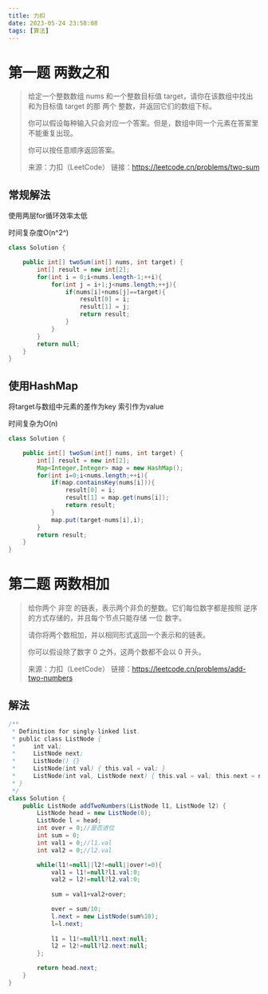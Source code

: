 ```yaml
---
title: 力扣
date: 2023-05-24 23:58:08
tags: [算法]
---
```


# 第一题 两数之和

>   给定一个整数数组 nums 和一个整数目标值 target，请你在该数组中找出 和为目标值 target  的那 两个 整数，并返回它们的数组下标。
>
>   你可以假设每种输入只会对应一个答案。但是，数组中同一个元素在答案里不能重复出现。
>
>   你可以按任意顺序返回答案。
>
>   来源：力扣（LeetCode）
>   链接：https://leetcode.cn/problems/two-sum

## 常规解法

使用两层for循环效率太低 

时间复杂度O(n^2^)

```java
class Solution {

    public int[] twoSum(int[] nums, int target) {
        int[] result = new int[2];
        for(int i = 0;i<nums.length-1;++i){
            for(int j = i+1;j<nums.length;++j){
                if(nums[i]+nums[j]==target){
                    result[0] = i;
                    result[1] = j;
                    return result;
                }
            }
        }
        return null;
    }
}

```

## 使用HashMap

将target与数组中元素的差作为key 索引作为value 

时间复杂为O(n)

```java
class Solution {

    public int[] twoSum(int[] nums, int target) {
        int[] result = new int[2];
        Map<Integer,Integer> map = new HashMap();
        for(int i=0;i<nums.length;++i){
            if(map.containsKey(nums[i])){
                result[0] = i;
                result[1] = map.get(nums[i]);
                return result;
            }
            map.put(target-nums[i],i);
        }
        return result;
    }
}
```

# 第二题 两数相加

>   给你两个 非空 的链表，表示两个非负的整数。它们每位数字都是按照 逆序 的方式存储的，并且每个节点只能存储 一位 数字。
>
>   请你将两个数相加，并以相同形式返回一个表示和的链表。
>
>   你可以假设除了数字 0 之外，这两个数都不会以 0 开头。
>
>   来源：力扣（LeetCode）
>   链接：https://leetcode.cn/problems/add-two-numbers

## 解法

`````java
/**
 * Definition for singly-linked list.
 * public class ListNode {
 *     int val;
 *     ListNode next;
 *     ListNode() {}
 *     ListNode(int val) { this.val = val; }
 *     ListNode(int val, ListNode next) { this.val = val; this.next = next; }
 * }
 */
class Solution {
    public ListNode addTwoNumbers(ListNode l1, ListNode l2) {
        ListNode head = new ListNode(0);
        ListNode l = head;
        int over = 0;//是否进位
        int sum = 0;
        int val1 = 0;//l1.val
        int val2 = 0;//l2.val

        while(l1!=null||l2!=null||over!=0){
            val1 = l1!=null?l1.val:0;
            val2 = l2!=null?l2.val:0;
            
            sum = val1+val2+over;

            over = sum/10;
            l.next = new ListNode(sum%10);
            l=l.next;
            
            l1 = l1!=null?l1.next:null;
            l2 = l2!=null?l2.next:null;
        };

        return head.next;
    }
}
`````

